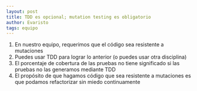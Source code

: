 ```yaml
---
layout: post
title: TDD es opcional; mutation testing es obligatorio
author: Evaristo
tags: equipo
---
```


1. En nuestro equipo, requerimos que el código sea resistente a mutaciones
1. Puedes usar TDD para lograr lo anterior (o puedes usar otra disciplina)
1. El porcentaje de cobertura de las pruebas no tiene significado si las pruebas no las generamos
   mediante TDD
1. El propósito de que hagamos código que sea resistente a mutaciones es que podamos refactorizar
   sin miedo continuamente
